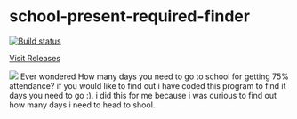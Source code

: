 # school-present-required-finder
<a href="https://ci.appveyor.com/project/shaneilahi/school-present-required-finder" rel="nofollow"><img src="https://camo.githubusercontent.com/d89145a88733edb86677921b04a1df9857af7b92/68747470733a2f2f63692e6170707665796f722e636f6d2f6170692f70726f6a656374732f7374617475732f756264636e6e333875616e616f7169633f7376673d74727565" alt="Build status" data-canonical-src="https://ci.appveyor.com/api/projects/status/ubdcnn38uanaoqic?svg=true" style="max-width:100%;"></a></p>
<a href="https://github.com/shaneilahi/school-present-required-finder/releases">Visit Releases</a>

<img src="https://i.imgur.com/TKZjQP2.pngs">
Ever wondered How many days you need to go to school for getting 75% attendance?
if you would like to find out
i have coded this program to find it days you need to go :).
i did this for me because i was curious to find out how many days i need to head to shool.
